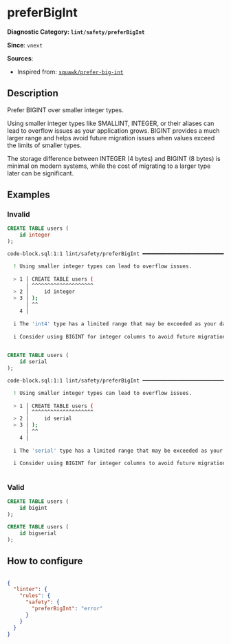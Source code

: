 # preferBigInt
**Diagnostic Category: `lint/safety/preferBigInt`**

**Since**: `vnext`


**Sources**: 
- Inspired from: <a href="https://squawkhq.com/docs/prefer-big-int" target="_blank"><code>squawk/prefer-big-int</code></a>

## Description
Prefer BIGINT over smaller integer types.

Using smaller integer types like SMALLINT, INTEGER, or their aliases can lead to overflow
issues as your application grows. BIGINT provides a much larger range and helps avoid
future migration issues when values exceed the limits of smaller types.

The storage difference between INTEGER (4 bytes) and BIGINT (8 bytes) is minimal on
modern systems, while the cost of migrating to a larger type later can be significant.

## Examples

### Invalid

```sql
CREATE TABLE users (
    id integer
);
```

```sh
code-block.sql:1:1 lint/safety/preferBigInt ━━━━━━━━━━━━━━━━━━━━━━━━━━━━━━━━━━━━━━━━━━━━━━━━━━━━━━━━

  ! Using smaller integer types can lead to overflow issues.
  
  > 1 │ CREATE TABLE users (
      │ ^^^^^^^^^^^^^^^^^^^^
  > 2 │     id integer
  > 3 │ );
      │ ^^
    4 │ 
  
  i The 'int4' type has a limited range that may be exceeded as your data grows.
  
  i Consider using BIGINT for integer columns to avoid future migration issues.
  

```

```sql
CREATE TABLE users (
    id serial
);
```

```sh
code-block.sql:1:1 lint/safety/preferBigInt ━━━━━━━━━━━━━━━━━━━━━━━━━━━━━━━━━━━━━━━━━━━━━━━━━━━━━━━━

  ! Using smaller integer types can lead to overflow issues.
  
  > 1 │ CREATE TABLE users (
      │ ^^^^^^^^^^^^^^^^^^^^
  > 2 │     id serial
  > 3 │ );
      │ ^^
    4 │ 
  
  i The 'serial' type has a limited range that may be exceeded as your data grows.
  
  i Consider using BIGINT for integer columns to avoid future migration issues.
  

```

### Valid

```sql
CREATE TABLE users (
    id bigint
);
```

```sql
CREATE TABLE users (
    id bigserial
);
```

## How to configure
```json

{
  "linter": {
    "rules": {
      "safety": {
        "preferBigInt": "error"
      }
    }
  }
}

```

